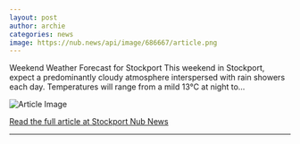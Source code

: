 ```yaml
---
layout: post
author: archie
categories: news
image: https://nub.news/api/image/686667/article.png
---
```

Weekend Weather Forecast for Stockport
This weekend in Stockport, expect a predominantly cloudy atmosphere interspersed with rain showers each day. Temperatures will range from a mild 13°C at night to...

![Article Image](https://nub.news/api/image/686667/article.png)

[Read the full article at Stockport Nub News](https://stockport.nub.news/news/weather-news/weekend-weather-forecast-for-stockport-29-aug-to-31-aug-270256)

---
